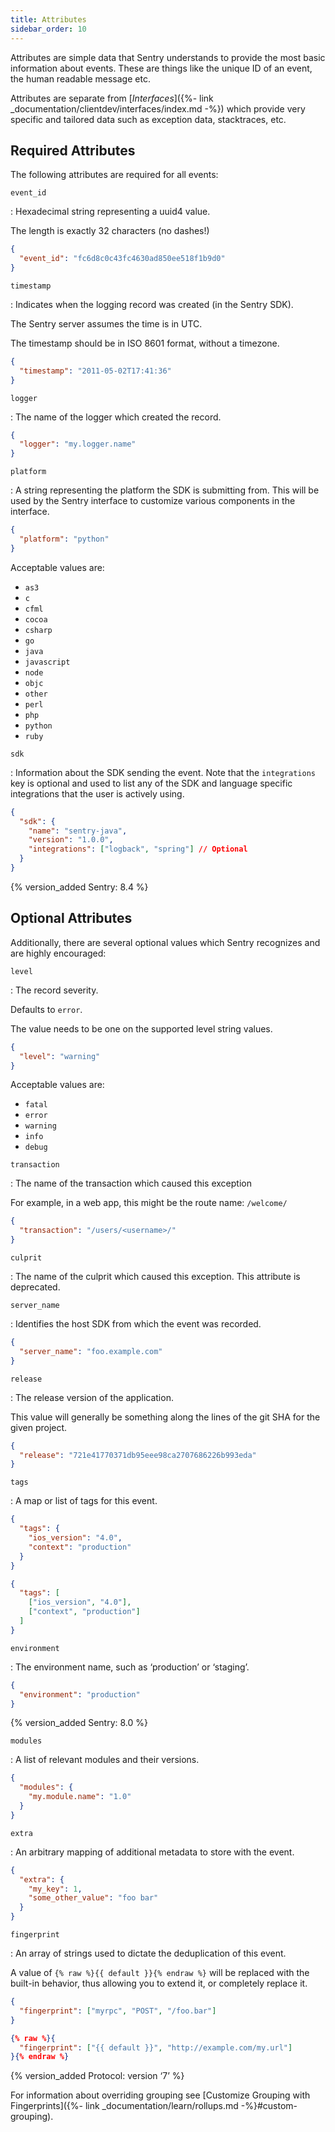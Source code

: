 ```yaml
---
title: Attributes
sidebar_order: 10
---
```


Attributes are simple data that Sentry understands to provide the most basic information about events. These are things like the unique ID of an event, the human readable message etc.

Attributes are separate from [_Interfaces_]({%- link _documentation/clientdev/interfaces/index.md -%}) which provide very specific and tailored data such as exception data, stacktraces, etc.

## Required Attributes

The following attributes are required for all events:

`event_id`

: Hexadecimal string representing a uuid4 value.

  The length is exactly 32 characters (no dashes!)

  ```json
  {
    "event_id": "fc6d8c0c43fc4630ad850ee518f1b9d0"
  }
  ```

`timestamp`

: Indicates when the logging record was created (in the Sentry SDK).

  The Sentry server assumes the time is in UTC.

  The timestamp should be in ISO 8601 format, without a timezone.

  ```json
  {
    "timestamp": "2011-05-02T17:41:36"
  }
  ```

`logger`

: The name of the logger which created the record.

  ```json
  {
    "logger": "my.logger.name"
  }
  ```

`platform`

: A string representing the platform the SDK is submitting from. This will be used by the Sentry interface to customize various components in the interface.

  ```json
  {
    "platform": "python"
  }
  ```

  Acceptable values are:

  -   `as3`
  -   `c`
  -   `cfml`
  -   `cocoa`
  -   `csharp`
  -   `go`
  -   `java`
  -   `javascript`
  -   `node`
  -   `objc`
  -   `other`
  -   `perl`
  -   `php`
  -   `python`
  -   `ruby`

`sdk`

: Information about the SDK sending the event. Note that the `integrations` key is optional and used to list any of the SDK and language specific integrations that the user is actively using.

  ```json
  {
    "sdk": {
      "name": "sentry-java",
      "version": "1.0.0",
      "integrations": ["logback", "spring"] // Optional
    }
  }
  ```

  {% version_added Sentry: 8.4 %}

## Optional Attributes

Additionally, there are several optional values which Sentry recognizes and are highly encouraged:

`level`

: The record severity.

  Defaults to `error`.

  The value needs to be one on the supported level string values.

  ```json
  {
    "level": "warning"
  }
  ```

  Acceptable values are:

  -   `fatal`
  -   `error`
  -   `warning`
  -   `info`
  -   `debug`

`transaction`

: The name of the transaction which caused this exception

  For example, in a web app, this might be the route name: `/welcome/`

  ```json
  {
    "transaction": "/users/<username>/"
  }
  ```

`culprit`

: The name of the culprit which caused this exception.  This attribute is deprecated.

`server_name`

: Identifies the host SDK from which the event was recorded.

  ```json
  {
    "server_name": "foo.example.com"
  }
  ```

`release`

: The release version of the application.

  This value will generally be something along the lines of the git SHA for the given project.

  ```json
  {
    "release": "721e41770371db95eee98ca2707686226b993eda"
  }
  ```

`tags`

: A map or list of tags for this event.

  ```json
  {
    "tags": {
      "ios_version": "4.0",
      "context": "production"
    }
  }
  ```

  ```json
  {
    "tags": [
      ["ios_version", "4.0"],
      ["context", "production"]
    ]
  }
  ```

`environment`

: The environment name, such as ‘production’ or ‘staging’.

  ```json
  {
    "environment": "production"
  }
  ```

  {% version_added Sentry: 8.0 %}

`modules`

: A list of relevant modules and their versions.

  ```json
  {
    "modules": {
      "my.module.name": "1.0"
    }
  }
  ```

`extra`

: An arbitrary mapping of additional metadata to store with the event.

  ```json
  {
    "extra": {
      "my_key": 1,
      "some_other_value": "foo bar"
    }
  }
  ```

`fingerprint`

: An array of strings used to dictate the deduplication of this event.

  A value of `{% raw %}{{ default }}{% endraw %}` will be replaced with the built-in behavior, thus allowing you to extend it, or completely replace it.

  ```json
  {
    "fingerprint": ["myrpc", "POST", "/foo.bar"]
  }
  ```

  ```json
  {% raw %}{
    "fingerprint": ["{{ default }}", "http://example.com/my.url"]
  }{% endraw %}
  ```

  {% version_added Protocol: version ‘7’ %}

For information about overriding grouping see [Customize Grouping with Fingerprints]({%- link _documentation/learn/rollups.md -%}#custom-grouping).
